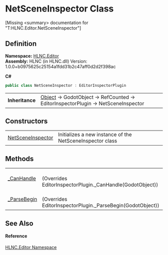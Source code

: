 # NetSceneInspector Class


\[Missing &lt;summary&gt; documentation for "T:HLNC.Editor.NetSceneInspector"\]



## Definition
**Namespace:** <a href="N_HLNC_Editor">HLNC.Editor</a>  
**Assembly:** HLNC (in HLNC.dll) Version: 1.0.0+b0975625c25154a1fdd31b2c47aff0d2d2f398ac

**C#**
``` C#
public class NetSceneInspector : EditorInspectorPlugin
```

<table><tr><td><strong>Inheritance</strong></td><td><a href="https://learn.microsoft.com/dotnet/api/system.object" target="_blank" rel="noopener noreferrer">Object</a>  →  GodotObject  →  RefCounted  →  EditorInspectorPlugin  →  NetSceneInspector</td></tr>
</table>



## Constructors
<table>
<tr>
<td><a href="M_HLNC_Editor_NetSceneInspector__ctor">NetSceneInspector</a></td>
<td>Initializes a new instance of the NetSceneInspector class</td></tr>
</table>

## Methods
<table>
<tr>
<td><a href="M_HLNC_Editor_NetSceneInspector__CanHandle">_CanHandle</a></td>
<td><br />(Overrides EditorInspectorPlugin._CanHandle(GodotObject))</td></tr>
<tr>
<td><a href="M_HLNC_Editor_NetSceneInspector__ParseBegin">_ParseBegin</a></td>
<td><br />(Overrides EditorInspectorPlugin._ParseBegin(GodotObject))</td></tr>
</table>

## See Also


#### Reference
<a href="N_HLNC_Editor">HLNC.Editor Namespace</a>  
